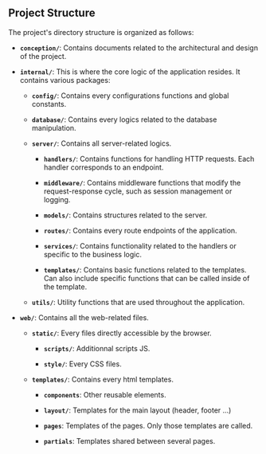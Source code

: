 ## Project Structure

The project's directory structure is organized as follows:

- **`conception/`**: Contains documents related to the architectural
		and design of the project.

- **`internal/`**: This is where the core logic of the application resides.
	It contains various packages:

	- **`config/`**: Contains every configurations functions
		and global constants.

	- **`database/`**: Contains every logics related to
		the database manipulation.

	- **`server/`**: Contains all server-related logics.

		- **`handlers/`**: Contains functions for handling HTTP requests.
			Each handler corresponds to an endpoint.

		- **`middleware/`**: Contains middleware functions that modify the
			request-response cycle, such as session management or logging.

		- **`models/`**: Contains structures related to the server.

		- **`routes/`**: Contains every route endpoints of the application.

		- **`services/`**: Contains functionality related to the handlers
			or specific to the business logic.

		- **`templates/`**: Contains basic functions related to the templates.
			Can also include specific functions that can be called inside of
			the template.

	- **`utils/`**: Utility functions that are used throughout the application.

- **`web/`**: Contains all the web-related files.

	- **`static/`**: Every files directly accessible by the browser.

		- **`scripts/`**: Additionnal scripts JS.

		- **`style/`**: Every CSS files.

	- **`templates/`**: Contains every html templates.

		- **`components`**: Other reusable elements.

		- **`layout/`**: Templates for the main layout (header, footer ...)

		- **`pages`**: Templates of the pages. Only those templates are called.

		- **`partials`**: Templates shared between several pages.
